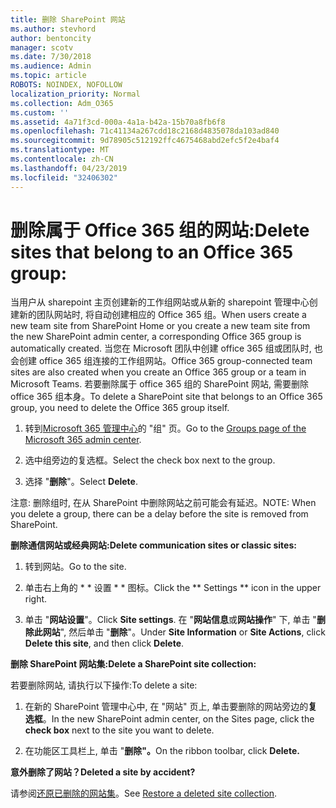 ```yaml
---
title: 删除 SharePoint 网站
ms.author: stevhord
author: bentoncity
manager: scotv
ms.date: 7/30/2018
ms.audience: Admin
ms.topic: article
ROBOTS: NOINDEX, NOFOLLOW
localization_priority: Normal
ms.collection: Adm_O365
ms.custom: ''
ms.assetid: 4a71f3cd-000a-4a1a-b42a-15b70a8fb6f8
ms.openlocfilehash: 71c41134a267cdd18c2168d4835078da103ad840
ms.sourcegitcommit: 9d78905c512192ffc4675468abd2efc5f2e4baf4
ms.translationtype: MT
ms.contentlocale: zh-CN
ms.lasthandoff: 04/23/2019
ms.locfileid: "32406302"
---
```

# <a name="delete-sites-that-belong-to-an-office-365-group"></a><span data-ttu-id="87f79-102">删除属于 Office 365 组的网站:</span><span class="sxs-lookup"><span data-stu-id="87f79-102">Delete sites that belong to an Office 365 group:</span></span>

<span data-ttu-id="87f79-103">当用户从 sharepoint 主页创建新的工作组网站或从新的 sharepoint 管理中心创建新的团队网站时, 将自动创建相应的 Office 365 组。</span><span class="sxs-lookup"><span data-stu-id="87f79-103">When users create a new team site from SharePoint Home or you create a new team site from the new SharePoint admin center, a corresponding Office 365 group is automatically created.</span></span> <span data-ttu-id="87f79-104">当您在 Microsoft 团队中创建 office 365 组或团队时, 也会创建 office 365 组连接的工作组网站。</span><span class="sxs-lookup"><span data-stu-id="87f79-104">Office 365 group-connected team sites are also created when you create an Office 365 group or a team in Microsoft Teams.</span></span> <span data-ttu-id="87f79-105">若要删除属于 office 365 组的 SharePoint 网站, 需要删除 office 365 组本身。</span><span class="sxs-lookup"><span data-stu-id="87f79-105">To delete a SharePoint site that belongs to an Office 365 group, you need to delete the Office 365 group itself.</span></span> 
  
1. <span data-ttu-id="87f79-106">转到[Microsoft 365 管理中心](https://portal.office.com/adminportal/home#/groups)的 "组" 页。</span><span class="sxs-lookup"><span data-stu-id="87f79-106">Go to the [Groups page of the Microsoft 365 admin center](https://portal.office.com/adminportal/home#/groups).</span></span>
    
2. <span data-ttu-id="87f79-107">选中组旁边的复选框。</span><span class="sxs-lookup"><span data-stu-id="87f79-107">Select the check box next to the group.</span></span>
    
3. <span data-ttu-id="87f79-108">选择 "**删除**"。</span><span class="sxs-lookup"><span data-stu-id="87f79-108">Select **Delete**.</span></span>
    
<span data-ttu-id="87f79-109">注意: 删除组时, 在从 SharePoint 中删除网站之前可能会有延迟。</span><span class="sxs-lookup"><span data-stu-id="87f79-109">NOTE: When you delete a group, there can be a delay before the site is removed from SharePoint.</span></span>
  
<span data-ttu-id="87f79-110">**删除通信网站或经典网站:**</span><span class="sxs-lookup"><span data-stu-id="87f79-110">**Delete communication sites or classic sites:**</span></span>

1. <span data-ttu-id="87f79-111">转到网站。</span><span class="sxs-lookup"><span data-stu-id="87f79-111">Go to the site.</span></span>
  
2. <span data-ttu-id="87f79-112">单击右上角的 \* \* 设置 \* \* 图标。</span><span class="sxs-lookup"><span data-stu-id="87f79-112">Click the \*\* Settings \*\* icon in the upper right.</span></span> 
  
3. <span data-ttu-id="87f79-113">单击 "**网站设置**"。</span><span class="sxs-lookup"><span data-stu-id="87f79-113">Click **Site settings**.</span></span> <span data-ttu-id="87f79-114">在 "**网站信息**或**网站操作**" 下, 单击 "**删除此网站**", 然后单击 "**删除**"。</span><span class="sxs-lookup"><span data-stu-id="87f79-114">Under **Site Information** or **Site Actions**, click **Delete this site**, and then click **Delete**.</span></span>
  
<span data-ttu-id="87f79-115">**删除 SharePoint 网站集:**</span><span class="sxs-lookup"><span data-stu-id="87f79-115">**Delete a SharePoint site collection:**</span></span>

<span data-ttu-id="87f79-116">若要删除网站, 请执行以下操作:</span><span class="sxs-lookup"><span data-stu-id="87f79-116">To delete a site:</span></span>
  
1. <span data-ttu-id="87f79-117">在新的 SharePoint 管理中心中, 在 "网站" 页上, 单击要删除的网站旁边的**复选框**。</span><span class="sxs-lookup"><span data-stu-id="87f79-117">In the new SharePoint admin center, on the Sites page, click the **check box** next to the site you want to delete.</span></span> 
    
2. <span data-ttu-id="87f79-118">在功能区工具栏上, 单击 "**删除"。**</span><span class="sxs-lookup"><span data-stu-id="87f79-118">On the ribbon toolbar, click **Delete.**</span></span>
    
<span data-ttu-id="87f79-119">**意外删除了网站？**</span><span class="sxs-lookup"><span data-stu-id="87f79-119">**Deleted a site by accident?**</span></span>

<span data-ttu-id="87f79-120">请参阅[还原已删除的网站集](https://go.microsoft.com/fwlink/?linkid=867660)。</span><span class="sxs-lookup"><span data-stu-id="87f79-120">See [Restore a deleted site collection](https://go.microsoft.com/fwlink/?linkid=867660).</span></span>
  

